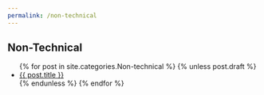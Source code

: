 ```yaml
---
permalink: /non-technical
---
```


## Non-Technical

<ul>
  {% for post in site.categories.Non-technical %}
    {% unless post.draft %}
      <li><a href="{{ post.url }}">{{ post.title }}</a></li>
    {% endunless %}
  {% endfor %}
</ul>
